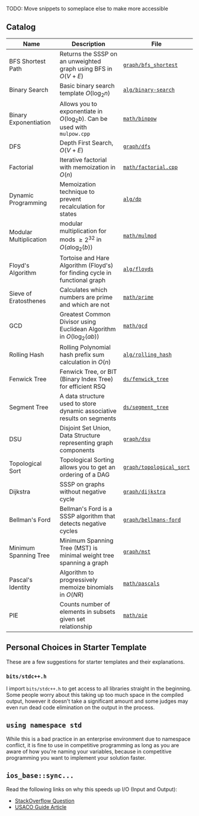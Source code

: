 TODO: Move snippets to someplace else to make more accessible

## Catalog

| Name                   | Description                                                                 | File                                                 |
| ---------------------- | --------------------------------------------------------------------------- | ---------------------------------------------------- |
| BFS Shortest Path      | Returns the SSSP on an unweighted graph using BFS in $O(V+E)$               | [`graph/bfs_shortest`](./graph/bfs_shortest)         |
| Binary Search          | Basic binary search template $O(\log_2{n})$                                 | [`alg/binary-search`](./alg/binary-search)           |
| Binary Exponentiation  | Allows you to exponentiate in $O(\log_2{b})$. Can be used with `mulpow.cpp` | [`math/binpow`](./math/binpow)                       |
| DFS                    | Depth First Search, $O(V+E)$                                                | [`graph/dfs`](./graph/dfs)                           |
| Factorial              | Iterative factorial with memoization in $O(n)$                              | [`math/factorial.cpp`](./math/factorial)             |
| Dynamic Programming    | Memoization technique to prevent recalculation for states                   | [`alg/dp`](./alg/dp/)                                |
| Modular Multiplication | modular multiplication for mods $\ge2^{32}$ in $O(a\log_2(b))$              | [`math/mulmod`](./math/mulmod)                       |
| Floyd's Algorithm      | Tortoise and Hare Algorithm (Floyd's) for finding cycle in functional graph | [`alg/floyds`](./alg/floyds)                         |
| Sieve of Eratosthenes  | Calculates which numbers are prime and which are not                        | [`math/prime`](./math/prime)                         |
| GCD                    | Greatest Common Divisor using Euclidean Algorithm in $O(\log_2(ab))$        | [`math/gcd`](./math/gcd)                             |
| Rolling Hash           | Rolling Polynomial hash prefix sum calculation in $O(n)$                    | [`alg/rolling_hash`](./alg/rolling_hash)             |
| Fenwick Tree           | Fenwick Tree, or BIT (Binary Index Tree) for efficient RSQ                  | [`ds/fenwick_tree`](./ds/fenwick_tree)               |
| Segment Tree           | A data structure used to store dynamic associative results on segments      | [`ds/segment_tree`](./ds/segment_tree)               |
| DSU                    | Disjoint Set Union, Data Structure representing graph components            | [`graph/dsu`](./graph/dsu)                           |
| Topological Sort       | Topological Sorting allows you to get an ordering of a DAG                  | [`graph/topological_sort`](./graph/topological_sort) |
| Dijkstra               | SSSP on graphs without negative cycle                                       | [`graph/dijkstra`](./graph/dijkstra)                 |
| Bellman's Ford         | Bellman's Ford is a SSSP algorithm that detects negative cycles             | [`graph/bellmans-ford`](./graph/bellmans-ford)       |
| Minimum Spanning Tree  | Minimum Spanning Tree (MST) is minimal weight tree spanning a graph         | [`graph/mst`](./graph/mst)                           |
| Pascal's Identity      | Algorithm to progressively memoize binomials in $O(NR)$                     | [`math/pascals`](./math/pascals)                     |
| PIE                    | Counts number of elements in subsets given set relationship                 | [`math/pie`](./math/pie)                             |

## Personal Choices in Starter Template

These are a few suggestions for starter templates and their explanations.

### `bits/stdc++.h`

I import `bits/stdc++.h` to get access to all libraries straight in the beginning.
Some people worry about this taking up too much space in the compiled output,
however it doesn't take a significant amount and some judges may even run dead
code elimination on the output in the process.

## `using namespace std`

While this is a bad practice in an enterprise environment due to namespace conflict,
it is fine to use in competitive programming as long as you are aware of how you're
naming your variables, because in competitive programming you want to implement your
solution faster.

## `ios_base::sync...`

Read the following links on why this speeds up I/O (Input and Output):

- [StackOverflow Question](https://stackoverflow.com/questions/31162367/significance-of-ios-basesync-with-stdiofalse-cin-tienull)
- [USACO Guide Article](https://usaco.guide/general/fast-io?lang=cpp#iossync_with_stdiofalse)
